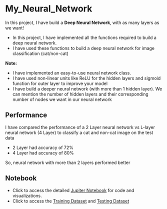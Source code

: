# My_Neural_Network
In this project, I have build a <strong>Deep Neural Network</strong>, with as many layers as we want!

- In this project, I have implemented all the functions required to build a deep neural network.
- I have used these functions to build a deep neural network for image classification (cat/non-cat)

**Note:**
- I have implemented an easy-to-use neural network class.
- I have used non-linear units like ReLU for the hidden layers and sigmoid function for outer layer to improve your model
- I have build a deeper neural network (with more than 1 hidden layer). We can mention the number of hidden layers and their corresponding number of nodes we want in our neural network


## Performance
I have compared the performance of a 2 Layer neural network vs L-layer neural network (4 Layer) to classify a cat and non-cat image on the test data

- 2 Layer had accuracy of 72%
- 4 Layer had accuracy of 80%

So, neural network with more than 2 layers performed better

## Notebook
- Click to access the detailed [Jupiter Notebook](https://github.com/aprasad13/My_Neural_Network/blob/master/My_Neural_Network_V4.ipynb) for code and visualizations.
- Click to access the [Training Dataset](https://github.com/aprasad13/My_Neural_Network/blob/master/train_catvnoncat.h5) and [Testing Dataset](https://github.com/aprasad13/My_Neural_Network/blob/master/test_catvnoncat.h5)
